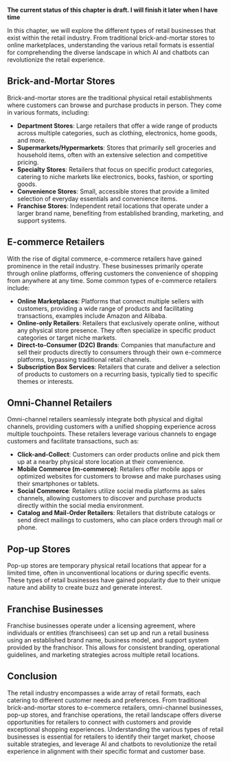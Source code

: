 **The current status of this chapter is draft. I will finish it later when I have time**

In this chapter, we will explore the different types of retail businesses that exist within the retail industry. From traditional brick-and-mortar stores to online marketplaces, understanding the various retail formats is essential for comprehending the diverse landscape in which AI and chatbots can revolutionize the retail experience.

Brick-and-Mortar Stores
-----------------------

Brick-and-mortar stores are the traditional physical retail establishments where customers can browse and purchase products in person. They come in various formats, including:

* **Department Stores**: Large retailers that offer a wide range of products across multiple categories, such as clothing, electronics, home goods, and more.
* **Supermarkets/Hypermarkets**: Stores that primarily sell groceries and household items, often with an extensive selection and competitive pricing.
* **Specialty Stores**: Retailers that focus on specific product categories, catering to niche markets like electronics, books, fashion, or sporting goods.
* **Convenience Stores**: Small, accessible stores that provide a limited selection of everyday essentials and convenience items.
* **Franchise Stores**: Independent retail locations that operate under a larger brand name, benefiting from established branding, marketing, and support systems.

E-commerce Retailers
--------------------

With the rise of digital commerce, e-commerce retailers have gained prominence in the retail industry. These businesses primarily operate through online platforms, offering customers the convenience of shopping from anywhere at any time. Some common types of e-commerce retailers include:

* **Online Marketplaces**: Platforms that connect multiple sellers with customers, providing a wide range of products and facilitating transactions, examples include Amazon and Alibaba.
* **Online-only Retailers**: Retailers that exclusively operate online, without any physical store presence. They often specialize in specific product categories or target niche markets.
* **Direct-to-Consumer (D2C) Brands**: Companies that manufacture and sell their products directly to consumers through their own e-commerce platforms, bypassing traditional retail channels.
* **Subscription Box Services**: Retailers that curate and deliver a selection of products to customers on a recurring basis, typically tied to specific themes or interests.

Omni-Channel Retailers
----------------------

Omni-channel retailers seamlessly integrate both physical and digital channels, providing customers with a unified shopping experience across multiple touchpoints. These retailers leverage various channels to engage customers and facilitate transactions, such as:

* **Click-and-Collect**: Customers can order products online and pick them up at a nearby physical store location at their convenience.
* **Mobile Commerce (m-commerce)**: Retailers offer mobile apps or optimized websites for customers to browse and make purchases using their smartphones or tablets.
* **Social Commerce**: Retailers utilize social media platforms as sales channels, allowing customers to discover and purchase products directly within the social media environment.
* **Catalog and Mail-Order Retailers**: Retailers that distribute catalogs or send direct mailings to customers, who can place orders through mail or phone.

Pop-up Stores
-------------

Pop-up stores are temporary physical retail locations that appear for a limited time, often in unconventional locations or during specific events. These types of retail businesses have gained popularity due to their unique nature and ability to create buzz and generate interest.

Franchise Businesses
--------------------

Franchise businesses operate under a licensing agreement, where individuals or entities (franchisees) can set up and run a retail business using an established brand name, business model, and support system provided by the franchisor. This allows for consistent branding, operational guidelines, and marketing strategies across multiple retail locations.

Conclusion
----------

The retail industry encompasses a wide array of retail formats, each catering to different customer needs and preferences. From traditional brick-and-mortar stores to e-commerce retailers, omni-channel businesses, pop-up stores, and franchise operations, the retail landscape offers diverse opportunities for retailers to connect with customers and provide exceptional shopping experiences. Understanding the various types of retail businesses is essential for retailers to identify their target market, choose suitable strategies, and leverage AI and chatbots to revolutionize the retail experience in alignment with their specific format and customer base.
